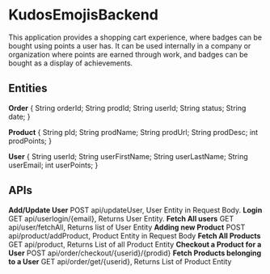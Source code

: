 # KudosEmojisBackend
This application provides a shopping cart experience, where badges can be bought using points a user has.
It can be used internally in a company or organization where points are earned through work, and badges can be bought as a display of achievements. 

## Entities
**Order** {
String orderId;
String prodId;
String userId;
String status;
String date;
}

**Product** {
String pId;
String prodName;
String prodUrl;
String prodDesc;
int prodPoints;
}

**User** {
String userId;
String userFirstName;
String userLastName;
String userEmail;
int userPoints;
}

## APIs

 **Add/Update User**
 POST api/updateUser, User Entity in Request Body.
 **Login**
 GET api/userlogin/{email},  Returns User Entity.
 **Fetch All users**
 GET api/user/fetchAll, Returns list of User Entity
**Adding new Product**
POST api/product/addProduct, Product Entity in Request Body
**Fetch All Products**
GET api/product, Returns List of all Product Entity
**Checkout a Product for a User**
POST api/order/checkout/{userid}/{prodid}
**Fetch Products belonging to a User**
GET api/order/get/{userid}, Returns List of Product Entity    

